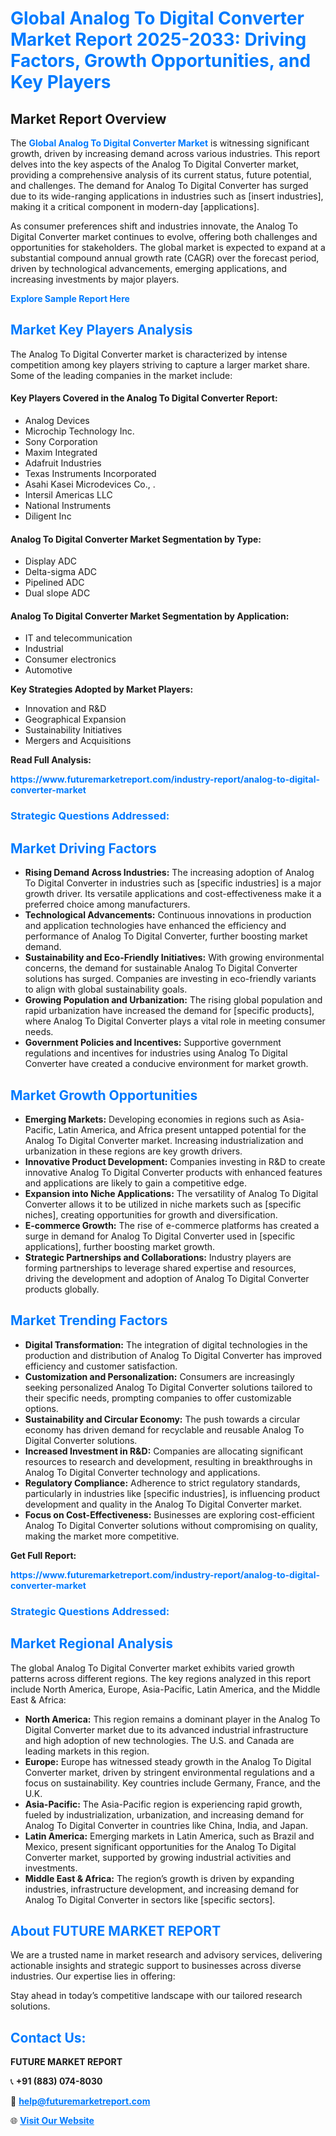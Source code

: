 <h1 style="color: #007BFF;">Global Analog To Digital Converter Market Report 2025-2033: Driving Factors, Growth Opportunities, and Key Players</h1>

<section id="overview">
<h2>Market Report Overview</h2>
<p>The <a href="https://www.futuremarketreport.com/industry-report/analog-to-digital-converter-market" style="color: #007BFF; text-decoration: none;"><strong>Global Analog To Digital Converter Market</strong></a> is witnessing significant growth, driven by increasing demand across various industries. This report delves into the key aspects of the Analog To Digital Converter market, providing a comprehensive analysis of its current status, future potential, and challenges. The demand for Analog To Digital Converter has surged due to its wide-ranging applications in industries such as [insert industries], making it a critical component in modern-day [applications].</p>
<p>As consumer preferences shift and industries innovate, the Analog To Digital Converter market continues to evolve, offering both challenges and opportunities for stakeholders. The global market is expected to expand at a substantial compound annual growth rate (CAGR) over the forecast period, driven by technological advancements, emerging applications, and increasing investments by major players.</p>
</section>

<section id="overview">
<p><a href="https://www.futuremarketreport.com/request-sample/reportId=42359" style="color: #007BFF; text-decoration: none;"><strong>Explore Sample Report Here</strong></a></p>
</section>

<section id="key-players">
<h2 style="color: #007BFF;">Market Key Players Analysis</h2>
<p>The Analog To Digital Converter market is characterized by intense competition among key players striving to capture a larger market share. Some of the leading companies in the market include:</p>
<h4>Key Players Covered in the Analog To Digital Converter Report:</h4>
<ul><li>Analog Devices</li><li>Microchip Technology Inc.</li><li>Sony Corporation</li><li>Maxim Integrated</li><li>Adafruit Industries</li><li>Texas Instruments Incorporated</li><li>Asahi Kasei Microdevices Co., .</li><li>Intersil Americas LLC</li><li>National Instruments</li><li>Diligent Inc</li></ul>
<h4>Analog To Digital Converter Market Segmentation by Type:</h4>
<ul><li>Display ADC</li><li>Delta-sigma ADC</li><li>Pipelined ADC</li><li>Dual slope ADC</li></ul>

<h4>Analog To Digital Converter Market Segmentation by Application:</h4>
<ul><li>IT and telecommunication</li><li>Industrial</li><li>Consumer electronics</li><li>Automotive</li></ul>
<p><strong>Key Strategies Adopted by Market Players:</strong></p>
<ul>
<li>Innovation and R&D</li>
<li>Geographical Expansion</li>
<li>Sustainability Initiatives</li>
<li>Mergers and Acquisitions</li>
</ul>
</section>

<section>
<p><strong>Read Full Analysis: </strong></p><a href="https://www.futuremarketreport.com/industry-report/analog-to-digital-converter-market" style="color: #007BFF; text-decoration: none;"><strong>https://www.futuremarketreport.com/industry-report/analog-to-digital-converter-market</strong></a>
<h3 style="color: #007BFF;">Strategic Questions Addressed:</h3>
</section>

<section id="driving-factors">
<h2 style="color: #007BFF;">Market Driving Factors</h2>
<ul>
<li><strong>Rising Demand Across Industries:</strong> The increasing adoption of Analog To Digital Converter in industries such as [specific industries] is a major growth driver. Its versatile applications and cost-effectiveness make it a preferred choice among manufacturers.</li>
<li><strong>Technological Advancements:</strong> Continuous innovations in production and application technologies have enhanced the efficiency and performance of Analog To Digital Converter, further boosting market demand.</li>
<li><strong>Sustainability and Eco-Friendly Initiatives:</strong> With growing environmental concerns, the demand for sustainable Analog To Digital Converter solutions has surged. Companies are investing in eco-friendly variants to align with global sustainability goals.</li>
<li><strong>Growing Population and Urbanization:</strong> The rising global population and rapid urbanization have increased the demand for [specific products], where Analog To Digital Converter plays a vital role in meeting consumer needs.</li>
<li><strong>Government Policies and Incentives:</strong> Supportive government regulations and incentives for industries using Analog To Digital Converter have created a conducive environment for market growth.</li>
</ul>
</section>

<section id="growth-opportunities">
<h2 style="color: #007BFF;">Market Growth Opportunities</h2>
<ul>
<li><strong>Emerging Markets:</strong> Developing economies in regions such as Asia-Pacific, Latin America, and Africa present untapped potential for the Analog To Digital Converter market. Increasing industrialization and urbanization in these regions are key growth drivers.</li>
<li><strong>Innovative Product Development:</strong> Companies investing in R&D to create innovative Analog To Digital Converter products with enhanced features and applications are likely to gain a competitive edge.</li>
<li><strong>Expansion into Niche Applications:</strong> The versatility of Analog To Digital Converter allows it to be utilized in niche markets such as [specific niches], creating opportunities for growth and diversification.</li>
<li><strong>E-commerce Growth:</strong> The rise of e-commerce platforms has created a surge in demand for Analog To Digital Converter used in [specific applications], further boosting market growth.</li>
<li><strong>Strategic Partnerships and Collaborations:</strong> Industry players are forming partnerships to leverage shared expertise and resources, driving the development and adoption of Analog To Digital Converter products globally.</li>
</ul>
</section>

<section id="trending-factors">
<h2 style="color: #007BFF;">Market Trending Factors</h2>
<ul>
<li><strong>Digital Transformation:</strong> The integration of digital technologies in the production and distribution of Analog To Digital Converter has improved efficiency and customer satisfaction.</li>
<li><strong>Customization and Personalization:</strong> Consumers are increasingly seeking personalized Analog To Digital Converter solutions tailored to their specific needs, prompting companies to offer customizable options.</li>
<li><strong>Sustainability and Circular Economy:</strong> The push towards a circular economy has driven demand for recyclable and reusable Analog To Digital Converter solutions.</li>
<li><strong>Increased Investment in R&D:</strong> Companies are allocating significant resources to research and development, resulting in breakthroughs in Analog To Digital Converter technology and applications.</li>
<li><strong>Regulatory Compliance:</strong> Adherence to strict regulatory standards, particularly in industries like [specific industries], is influencing product development and quality in the Analog To Digital Converter market.</li>
<li><strong>Focus on Cost-Effectiveness:</strong> Businesses are exploring cost-efficient Analog To Digital Converter solutions without compromising on quality, making the market more competitive.</li>
</ul>
</section>

<section>
<p><strong>Get Full Report: </strong></p><a href="https://www.futuremarketreport.com/industry-report/analog-to-digital-converter-market" style="color: #007BFF; text-decoration: none;"><strong>https://www.futuremarketreport.com/industry-report/analog-to-digital-converter-market</strong></a>
<h3 style="color: #007BFF;">Strategic Questions Addressed:</h3>
</section>


<section id="regional-analysis">
<h2 style="color: #007BFF;">Market Regional Analysis</h2>
<p>The global Analog To Digital Converter market exhibits varied growth patterns across different regions. The key regions analyzed in this report include North America, Europe, Asia-Pacific, Latin America, and the Middle East & Africa:</p>
<ul>
<li><strong>North America:</strong> This region remains a dominant player in the Analog To Digital Converter market due to its advanced industrial infrastructure and high adoption of new technologies. The U.S. and Canada are leading markets in this region.</li>
<li><strong>Europe:</strong> Europe has witnessed steady growth in the Analog To Digital Converter market, driven by stringent environmental regulations and a focus on sustainability. Key countries include Germany, France, and the U.K.</li>
<li><strong>Asia-Pacific:</strong> The Asia-Pacific region is experiencing rapid growth, fueled by industrialization, urbanization, and increasing demand for Analog To Digital Converter in countries like China, India, and Japan.</li>
<li><strong>Latin America:</strong> Emerging markets in Latin America, such as Brazil and Mexico, present significant opportunities for the Analog To Digital Converter market, supported by growing industrial activities and investments.</li>
<li><strong>Middle East & Africa:</strong> The region’s growth is driven by expanding industries, infrastructure development, and increasing demand for Analog To Digital Converter in sectors like [specific sectors].</li>
</ul>
</section>

<footer>
<h2 style="color: #007BFF;">About FUTURE MARKET REPORT</h2>
<p>We are a trusted name in market research and advisory services, delivering actionable insights and strategic support to businesses across diverse industries. Our expertise lies in offering:</p>

<p>Stay ahead in today’s competitive landscape with our tailored research solutions.</p>

<h2 style="color: #007BFF;">Contact Us:</h2>
<p><strong>FUTURE MARKET REPORT</strong></p>
<p>📞 <strong>+91 (883) 074-8030</strong></p>
<p>📧 <strong><a href="mailto:help@futuremarketreport.com" style="color: #007BFF;">help@futuremarketreport.com</a></strong></p>
<p>🌐 <strong><a href="https://www.futuremarketreport.com/" style="color: #007BFF;">Visit Our Website</a></strong></p>
</footer>